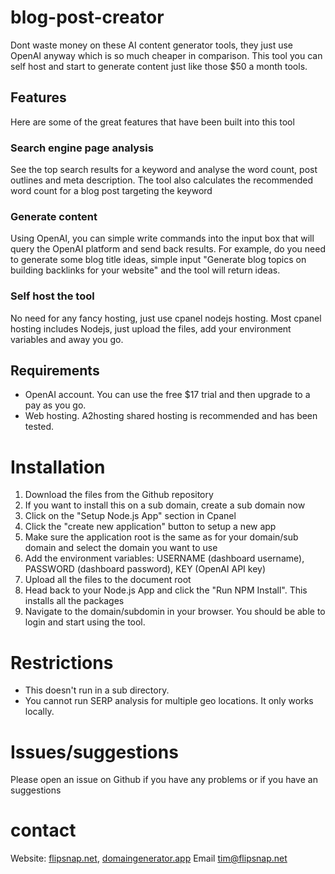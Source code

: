 # blog-post-creator

Dont waste money on these AI content generator tools, they just use OpenAI anyway which is so much cheaper in comparison. 
This tool you can self host and start to generate content just like those $50 a month tools. 

## Features
Here are some of the great features that have been built into this tool

### Search engine page analysis
See the top search results for a keyword and analyse the word count, post outlines and meta description. The tool also calculates the recommended word count for a blog post targeting the keyword

### Generate content
Using OpenAI, you can simple write commands into the input box that will query the OpenAI platform and send back results. For example, do you need to generate some blog title ideas, simple input "Generate blog topics on building backlinks for your website" and the tool will return ideas. 

### Self host the tool
No need for any fancy hosting, just use cpanel nodejs hosting. Most cpanel hosting includes Nodejs, just upload the files, add your environment variables and away you go. 

## Requirements
 - OpenAI account. You can use the free $17 trial and then upgrade to a pay as you go.
 - Web hosting. A2hosting shared hosting is recommended and has been tested. 

# Installation

1. Download the files from the Github repository
2. If you want to install this on a sub domain, create a sub domain now
3. Click on the "Setup Node.js App" section in Cpanel
4. Click the "create new application" button to setup a new app
5. Make sure the application root is the same as for your domain/sub domain and select the domain you want to use
6. Add the environment variables: USERNAME (dashboard username), PASSWORD (dashboard password), KEY (OpenAI API key)
7. Upload all the files to the document root
8. Head back to your Node.js App and click the "Run NPM Install". This installs all the packages
9. Navigate to the domain/subdomin in your browser. You should be able to login and start using the tool. 

# Restrictions
 - This doesn't run in a sub directory. 
 - You cannot run SERP analysis for multiple geo locations. It only works locally. 

# Issues/suggestions
Please open an issue on Github if you have any problems or if you have an suggestions

# contact
Website: [flipsnap.net](https://flipsnap.net), [domaingenerator.app](https://domaingenerator.app)
Email tim@flipsnap.net